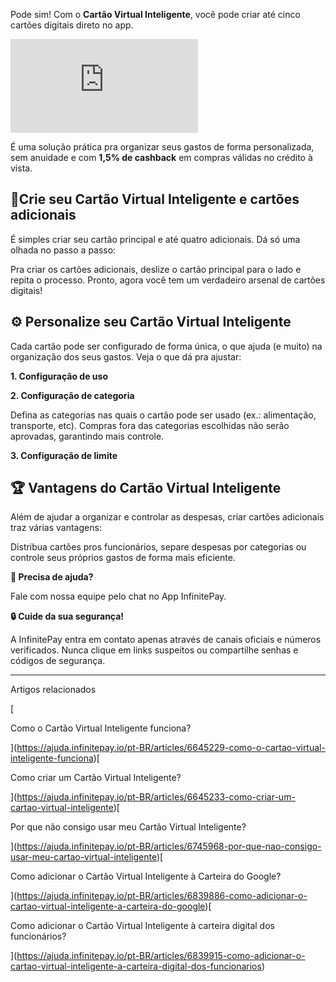 Pode sim! Com o **Cartão Virtual Inteligente**, você pode criar até cinco cartões digitais direto no app.

<iframe src="https://www.youtube.com/embed/2B6GSFzuvcs" frameborder="0" allowfullscreen="allowfullscreen"></iframe>

É uma solução prática pra organizar seus gastos de forma personalizada, sem anuidade e com **1,5% de cashback** em compras válidas no crédito à vista.

## **📱Crie seu Cartão Virtual Inteligente e cartões adicionais**

É simples criar seu cartão principal e até quatro adicionais. Dá só uma olhada no passo a passo:

Pra criar os cartões adicionais, deslize o cartão principal para o lado e repita o processo. Pronto, agora você tem um verdadeiro arsenal de cartões digitais!

## **⚙️ Personalize seu Cartão Virtual Inteligente**

Cada cartão pode ser configurado de forma única, o que ajuda (e muito) na organização dos seus gastos. Veja o que dá pra ajustar:

**1\. Configuração de uso**

**2\. Configuração de categoria**

  
Defina as categorias nas quais o cartão pode ser usado (ex.: alimentação, transporte, etc). Compras fora das categorias escolhidas não serão aprovadas, garantindo mais controle.

**3\. Configuração de limite**

## **🏆 Vantagens do Cartão Virtual Inteligente**

Além de ajudar a organizar e controlar as despesas, criar cartões adicionais traz várias vantagens:

Distribua cartões pros funcionários, separe despesas por categorias ou controle seus próprios gastos de forma mais eficiente.

**🔔 Precisa de ajuda?**

Fale com nossa equipe pelo chat no App InfinitePay.

**🔒 Cuide da sua segurança!**

A InfinitePay entra em contato apenas através de canais oficiais e números verificados. Nunca clique em links suspeitos ou compartilhe senhas e códigos de segurança.

___

Artigos relacionados

[

Como o Cartão Virtual Inteligente funciona?

](https://ajuda.infinitepay.io/pt-BR/articles/6645229-como-o-cartao-virtual-inteligente-funciona)[

Como criar um Cartão Virtual Inteligente?

](https://ajuda.infinitepay.io/pt-BR/articles/6645233-como-criar-um-cartao-virtual-inteligente)[

Por que não consigo usar meu Cartão Virtual Inteligente?

](https://ajuda.infinitepay.io/pt-BR/articles/6745968-por-que-nao-consigo-usar-meu-cartao-virtual-inteligente)[

Como adicionar o Cartão Virtual Inteligente à Carteira do Google?

](https://ajuda.infinitepay.io/pt-BR/articles/6839886-como-adicionar-o-cartao-virtual-inteligente-a-carteira-do-google)[

Como adicionar o Cartão Virtual Inteligente à carteira digital dos funcionários?

](https://ajuda.infinitepay.io/pt-BR/articles/6839915-como-adicionar-o-cartao-virtual-inteligente-a-carteira-digital-dos-funcionarios)